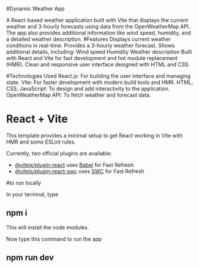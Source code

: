 #Dynamic Weather App


A React-based weather application built with Vite that displays the current weather and 3-hourly forecasts using data from the OpenWeatherMap API. The app also provides additional information like wind speed, humidity, and a detailed weather description.
#Features
Displays current weather conditions in real-time.
Provides a 3-hourly weather forecast.
Shows additional details, including:
Wind speed
Humidity
Weather description
Built with React and Vite for fast development and hot module replacement (HMR).
Clean and responsive user interface designed with HTML and CSS.

#Technologies Used
React.js: For building the user interface and managing state.
Vite: For faster development with modern build tools and HMR.
HTML, CSS, JavaScript: To design and add interactivity to the application.
OpenWeatherMap API: To fetch weather and forecast data.






# React + Vite

This template provides a minimal setup to get React working in Vite with HMR and some ESLint rules.

Currently, two official plugins are available:

- [@vitejs/plugin-react](https://github.com/vitejs/vite-plugin-react/blob/main/packages/plugin-react/README.md) uses [Babel](https://babeljs.io/) for Fast Refresh
- [@vitejs/plugin-react-swc](https://github.com/vitejs/vite-plugin-react-swc) uses [SWC](https://swc.rs/) for Fast Refresh

#to run locally

In your terminal, type

**<h2>npm i</h2>**
This will install the node modules.


Now type this command to run the app
**<h2>npm run dev</h2>**

